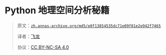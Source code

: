 # Python 地理空间分析秘籍

> 原文：[`zh.annas-archive.org/md5/e0f13854535dc71e09f81e2e942f7465`](https://zh.annas-archive.org/md5/e0f13854535dc71e09f81e2e942f7465)
> 
> 译者：[飞龙](https://github.com/wizardforcel)
> 
> 协议：[CC BY-NC-SA 4.0](http://creativecommons.org/licenses/by-nc-sa/4.0/)